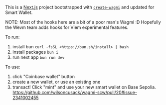 This is a [Next.js](https://nextjs.org) project bootstrapped with [`create-wagmi`](https://github.com/wevm/wagmi/tree/main/packages/create-wagmi) and updated for Smart Wallet.

NOTE: Most of the hooks here are a bit of a poor man's Wagmi :D Hopefully the Wevm team adds hooks for Viem experimental features.

To run:

1. install bun `curl -fsSL <https://bun.sh/install> | bash`
2. install packages `bun i`
3. run next app `bun run dev`

To use:

1. click "Coinbase wallet" button
2. create a new wallet, or use an existing one
3. transact! Click "mint" and use your new smart wallet on Base Sepolia.
https://github.com/wilsoncusack/wagmi-scw/pull/20#issue-2341002455
